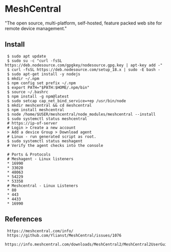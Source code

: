 MeshCentral
=====

"The open source, multi-platform, self-hosted, feature packed web site for remote device management."

Install
--------

     $ sudo apt update
     $ sudo su -c "curl -fsSL https://deb.nodesource.com/gpgkey/nodesource.gpg.key | apt-key add -"
     $ curl -fsSL https://deb.nodesource.com/setup_18.x | sudo -E bash - 
     $ sudo apt-get install -y nodejs 
     $ mkdir ~/.npm
     $ npm config set prefix ~/.npm
     $ export PATH="$PATH:$HOME/.npm/bin"
     $ source ~/.bashrc
     $ npm install -g npm@latest
     $ sudo setcap cap_net_bind_service=+ep /usr/bin/node
     $ mkdir meshcentral && cd meshcentral
     $ npm install meshcentral
     $ node /home/$USER/meshcentral/node_modules/meshcentral --install
     $ sudo systemctl status meshcentral
     # https://ip-of-server
     # Login > Create a new account 
     > Add a device Group > Download agent
     # Linux - run generated script as root.
     $ sudo systemctl status meshagent
     # Verify the agent checks into the console

     # Ports & Protocols
     # Meshagent - Linux listeners
     * 16990
     * 33020
     * 48063
     * 54229
     * 53358
     # Meshcentral - Linux Listeners
     * 80
     * 443
     * 4433 
     * 16990
     
References
----------

     https://meshcentral.com/info/
     https://github.com/Ylianst/MeshCentral/issues/1076
     https://info.meshcentral.com/downloads/MeshCentral2/MeshCentral2UserGuide.pdf